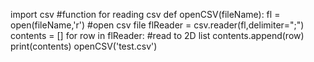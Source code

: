 import csv
#function for reading csv
def openCSV(fileName):
  fl = open(fileName,'r') #open csv file
  flReader = csv.reader(fl,delimiter=";")
  contents = [] 
  for row in flReader:  #read to 2D list
    contents.append(row)
  print(contents)
openCSV('test.csv')    

